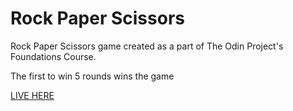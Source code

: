 # Rock Paper Scissors
Rock Paper Scissors game created as a part of The Odin Project's Foundations Course.

The first to win 5 rounds wins the game

[LIVE HERE](https://felipeshibukawa.github.io/rock-paper-scissors/)
